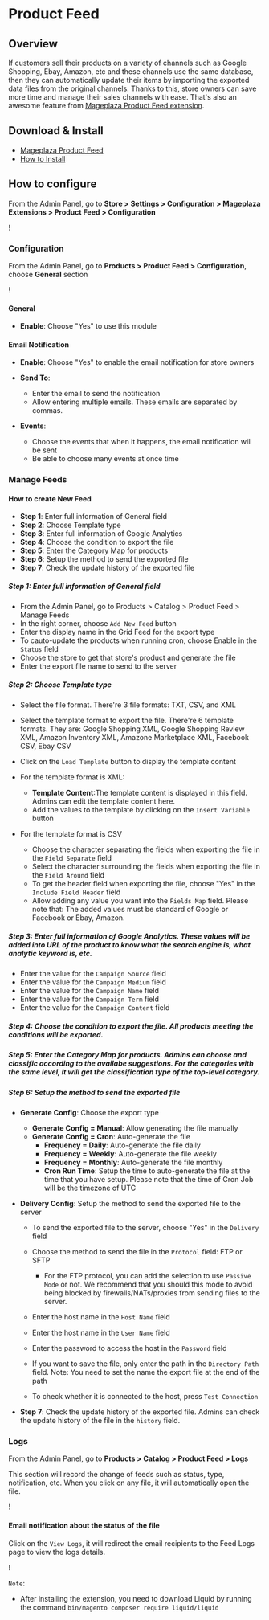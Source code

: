 # Product Feed
## Overview

If customers sell their products on a variety of channels such as Google Shopping, Ebay, Amazon, etc and these channels use the same database, then they can automatically update their items by importing the exported data files from the original channels. Thanks to this, store owners can save more time and manage their sales channels with ease. That's also an awesome feature from [Mageplaza Product Feed extension](https://www.mageplaza.com/magento-2-product-feed/).

## Download & Install
- [Mageplaza Product Feed](https://www.mageplaza.com/magento-2-product-feed/)
- [How to Install](https://www.mageplaza.com/install-magento-2-extension/)


## How to configure

From the Admin Panel, go to **Store > Settings > Configuration > Mageplaza Extensions > Product Feed > Configuration** 


!

### Configuration

From the Admin Panel, go to **Products > Product Feed > Configuration**, choose **General** section

!

#### General

* **Enable**: Choose "Yes" to use this module

#### Email Notification

* **Enable**: Choose "Yes" to enable the email notification for store owners
* **Send To**:
    * Enter the email to send the notification
    * Allow entering multiple emails. These emails are separated by commas.
    
* **Events**:
    * Choose the events that when it happens, the email notification will be sent
    * Be able to choose many events at once time
    
### Manage Feeds

#### How to create New Feed
* **Step 1**: Enter full information of General field
* **Step 2**: Choose Template type
* **Step 3**: Enter full information of Google Analytics
* **Step 4**: Choose the condition to export the file
* **Step 5**: Enter the Category Map for products
* **Step 6**: Setup the method to send the exported file
* **Step 7**: Check the update history of the exported file

##### Step 1: Enter full information of General field  

* From the Admin Panel, go to Products > Catalog > Product Feed > Manage Feeds
* In the right corner, choose `Add New Feed` button
* Enter the display name in the Grid Feed for the export type
* To cauto-update the products when running cron, choose Enable in the `Status` field
* Choose the store to get that store's product and generate the file
* Enter the export file name to send to the server

##### Step 2: Choose Template type

* Select the file format. There're 3 file formats: TXT, CSV, and XML
* Select the template format to export the file. There're 6 template formats. They are: Google Shopping XML, Google Shopping Review XML, Amazon Inventory XML, Amazone Marketplace XML, Facebook CSV, Ebay CSV
* Click on the `Load Template` button to display the template content
* For the template format is XML:
    * **Template Content**:The template content is displayed in this field. Admins can edit the template content here.
    * Add the values to the template by clicking on the `Insert Variable` button
    
* For the template format is CSV
    * Choose the character separating the fields when exporting the file in the `Field Separate` field
    * Select the character surrounding the fields when exporting the file in the `Field Around` field
    * To get the header field when exporting the file, choose "Yes" in the `Include Field Header` field
    * Allow adding any value you want into the `Fields Map` field. Please note that: The added values must be standard of Google or Facebook or Ebay, Amazon.
    
##### Step 3:  Enter full information of Google Analytics. These values will be added into URL of the product to know what the search engine is, what analytic keyword is, etc.

* Enter the value for the `Campaign Source` field
* Enter the value for the `Campaign Medium` field
* Enter the value for the `Campaign Name` field
* Enter the value for the `Campaign Term` field
* Enter the value for the `Campaign Content` field

##### Step 4: Choose the condition to export the file. All products meeting the conditions will be exported.
##### Step 5: Enter the Category Map for products. Admins can choose and classific according to the availabe suggestions. For the categories with the same level, it will get the classification type of the top-level category.

##### Step 6: Setup the method to send the exported file

* **Generate Config**: Choose the export type
    * **Generate Config = Manual**: Allow generating the file manually
    * **Generate Config = Cron**: Auto-generate the file
      * **Frequency = Daily**: Auto-generate the file daily
      * **Frequency = Weekly**: Auto-generate the file weekly
      * **Frequency = Monthly**: Auto-generate the file monthly
      * **Cron Run Time**: Setup the time to auto-generate the file at the time that you have setup. Please note that the time of Cron Job will be the timezone of UTC
      
* **Delivery Config**: Setup the method to send the exported file to the server
    * To send the exported file to the server, choose "Yes" in the `Delivery` field
    * Choose the method to send the file in the `Protocol` field: FTP or SFTP
      * For the FTP protocol, you can add the selection to use `Passive Mode` or not. We recommend that you should this mode to avoid  being blocked by firewalls/NATs/proxies from sending files to the server.
      
    * Enter the host name in the `Host Name` field
    * Enter the host name in the `User Name` field
    * Enter the password to access the host in the `Password` field
    * If you want to save the file, only enter the path in the `Directory Path` field. Note: You need to set the name the export file at the end of the path
    * To check whether it is connected to the host, press `Test Connection`


* **Step 7**: Check the update history of the exported file. Admins can check the update history of the file in the `history` field.


### Logs

From the Admin Panel, go to **Products > Catalog > Product Feed > Logs**

This section will record the change of feeds such as status, type, notification, etc. When you click on any file, it will automatically open the file.

!

#### Email notification about the status of the file

Click on the `View Logs`, it will redirect the email recipients to the Feed Logs page to view the logs details.

!

``Note``:
* After installing the extension, you need to download Liquid by running the command `bin/magento composer require liquid/liquid`





